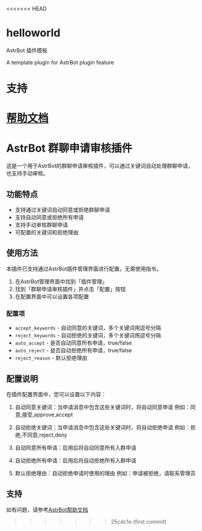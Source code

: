 <<<<<<< HEAD
# helloworld

AstrBot 插件模板

A template plugin for AstrBot plugin feature

# 支持

[帮助文档](https://astrbot.app)
=======
# AstrBot 群聊申请审核插件

这是一个用于AstrBot的群聊申请审核插件，可以通过关键词自动处理群聊申请，也支持手动审核。

## 功能特点

- 支持通过关键词自动同意或拒绝群聊申请
- 支持自动同意或拒绝所有申请
- 支持手动审核群聊申请
- 可配置的关键词和拒绝理由

## 使用方法

本插件已支持通过AstrBot插件管理界面进行配置，无需使用指令。

1. 在AstrBot管理界面中找到「插件管理」
2. 找到「群聊申请审核插件」并点击「配置」按钮
3. 在配置界面中可以设置各项配置

### 配置项

- `accept_keywords` - 自动同意的关键词，多个关键词用逗号分隔
- `reject_keywords` - 自动拒绝的关键词，多个关键词用逗号分隔
- `auto_accept` - 是否自动同意所有申请，true/false
- `auto_reject` - 是否自动拒绝所有申请，true/false
- `reject_reason` - 默认拒绝理由

## 配置说明

在插件配置界面中，您可以设置以下内容：

1. 自动同意关键词：当申请消息中包含这些关键词时，将自动同意申请
   例如：同意,接受,approve,accept

2. 自动拒绝关键词：当申请消息中包含这些关键词时，将自动拒绝申请
   例如：拒绝,不同意,reject,deny

3. 自动同意所有申请：启用后将自动同意所有入群申请

4. 自动拒绝所有申请：启用后将自动拒绝所有入群申请

5. 默认拒绝理由：自动拒绝申请时使用的理由
   例如：申请被拒绝，请联系管理员

## 支持

如有问题，请参考[AstrBot帮助文档](https://astrbot.app)
>>>>>>> 25cdc1e (first commit)
